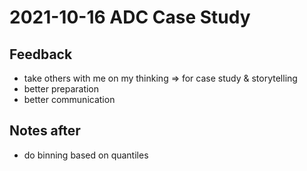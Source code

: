 # 2021-10-16 ADC Case Study

## Feedback
- take others with me on my thinking => for case study & storytelling
- better preparation
- better communication

## Notes after
- do binning based on quantiles

